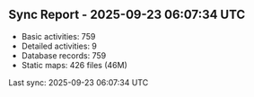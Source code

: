 ## Sync Report - 2025-09-23 06:07:34 UTC

- Basic activities: 759
- Detailed activities: 9
- Database records: 759
- Static maps: 426 files (46M)

Last sync: 2025-09-23 06:07:34 UTC
